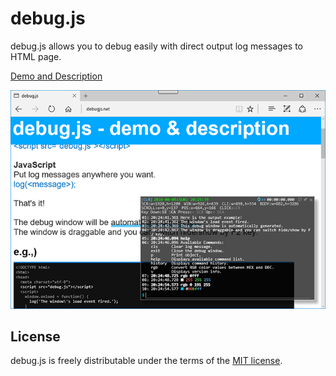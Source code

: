 # debug.js
debug.js allows you to debug easily with direct output log messages to HTML page.

[Demo and Description](http://debugjs.net/ "debug.js demo page")

[ ![sample](doc/sample.png?raw=true) ](http://debugjs.net/ "Live demo")

## License

debug.js is freely distributable under the terms of the [MIT license](https://github.com/takashiharano/debug.js/blob/master/LICENSE.txt).

[license-image]: http://img.shields.io/badge/license-MIT-blue.svg?style=flat
[license-url]: LICENSE
